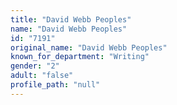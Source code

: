 ```yaml
---
title: "David Webb Peoples"
name: "David Webb Peoples"
id: "7191"
original_name: "David Webb Peoples"
known_for_department: "Writing"
gender: "2"
adult: "false"
profile_path: "null"
---
```

